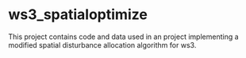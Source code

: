 # ws3_spatialoptimize

This project contains code and data used in an project implementing a modified 
spatial disturbance allocation algorithm for ws3.
